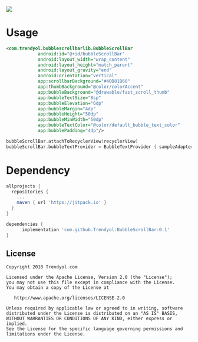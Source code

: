 <img src="https://raw.githubusercontent.com/Trendyol/BubbleScrollBar/master/art/bubble.png"/>

# Usage

```xml
<com.trendyol.bubblescrollbarlib.BubbleScrollBar
            android:id="@+id/bubbleScrollBar"
            android:layout_width="wrap_content"
            android:layout_height="match_parent"
            android:layout_gravity="end"
            android:orientation="vertical"
            app:scrollbarBackground="#40D81B60"
            app:thumbBackground="@color/colorAccent"
            app:bubbleBackground="@drawable/fast_scroll_thumb"
            app:bubbleTextSize="8sp"
            app:bubbleElevation="6dp"
            app:bubbleMargin="4dp"
            app:bubbleHeight="50dp"
            app:bubbleMinWidth="50dp"
            app:bubbleTextColor="@color/default_bubble_text_color"
            app:bubblePadding="4dp"/>
```

```kotlin
bubbleScrollBar.attachToRecyclerView(recyclerView)
bubbleScrollBar.bubbleTextProvider = BubbleTextProvider { sampleAdapter.data[it] }
```

# Dependency 
```groovy
allprojects {
  repositories {
    ...
    maven { url 'https://jitpack.io' }
  }
}

dependencies {
      implementation 'com.github.Trendyol:BubbleScrollBar:0.1'
}
```

License
--------


    Copyright 2018 Trendyol.com

    Licensed under the Apache License, Version 2.0 (the "License");
    you may not use this file except in compliance with the License.
    You may obtain a copy of the License at

       http://www.apache.org/licenses/LICENSE-2.0

    Unless required by applicable law or agreed to in writing, software
    distributed under the License is distributed on an "AS IS" BASIS,
    WITHOUT WARRANTIES OR CONDITIONS OF ANY KIND, either express or implied.
    See the License for the specific language governing permissions and
    limitations under the License.



